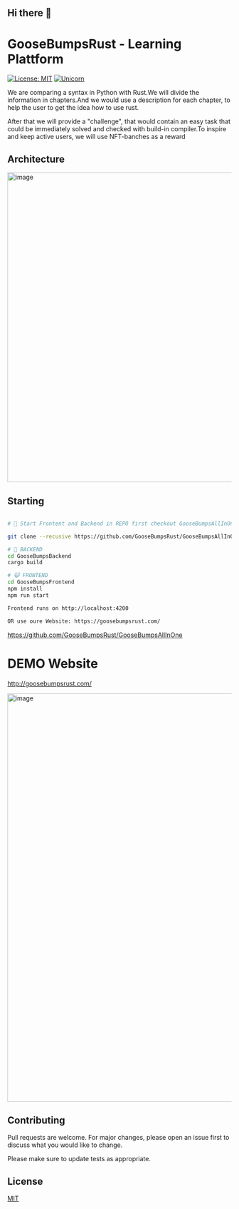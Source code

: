 ## Hi there 👋

# GooseBumpsRust - Learning Plattform
[![License: MIT](https://img.shields.io/badge/License-MIT-yellow.svg)](https://github.com/kori2000/telegram-bot/blob/main/LICENSE)
[![Unicorn](https://img.shields.io/badge/nyancat-approved-ff69b4.svg)](https://www.youtube.com/watch?v=QH2-TGUlwu4)

We are comparing a syntax in Python with Rust.We will divide the information in chapters.And we would use a description for each  chapter, to help the user to get the idea how to use rust.

After that we will provide a "challenge", that would contain an easy task that could be immediately  solved and checked with build-in compiler.To inspire and keep active users, we will use NFT-banches as a reward

## Architecture

<img width="695" alt="image" src="https://user-images.githubusercontent.com/30118461/193442887-60ea39fc-e25b-4ebe-a46d-65d615c15b8c.png">



## Starting

```bash

# 🚀 Start Frontent and Backend in REPO first checkout GooseBumpsAllInOne

git clone --recusive https://github.com/GooseBumpsRust/GooseBumpsAllInOne

# 👻 BACKEND
cd GooseBumpsBackend
cargo build

# 😺 FRONTEND
cd GooseBumpsFrontend
npm install
npm run start

Frontend runs on http://localhost:4200

OR use oure Website: https://goosebumpsrust.com/
```

https://github.com/GooseBumpsRust/GooseBumpsAllInOne

# DEMO Website

http://goosebumpsrust.com/

<img width="916" alt="image" src="https://user-images.githubusercontent.com/30118461/193445927-a7138e48-527c-42b8-aa0f-659e1302e6f2.png">


## Contributing
Pull requests are welcome. For major changes, please open an issue first to discuss what you would like to change.

Please make sure to update tests as appropriate.

## License
[MIT](https://choosealicense.com/licenses/mit/)
